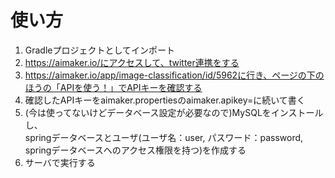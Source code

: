 # 使い方
1. Gradleプロジェクトとしてインポート
2. https://aimaker.io/にアクセスして、twitter連携をする
3. https://aimaker.io/app/image-classification/id/5962に行き、ページの下のほうの「APIを使う！」でAPIキーを確認する
4. 確認したAPIキーをaimaker.propertiesのaimaker.apikey=に続いて書く
5. (今は使ってないけどデータベース設定が必要なので)MySQLをインストールし、  
springデータベースとユーザ(ユーザ名：user, パスワード：password, springデータベースへのアクセス権限を持つ)を作成する
6. サーバで実行する
